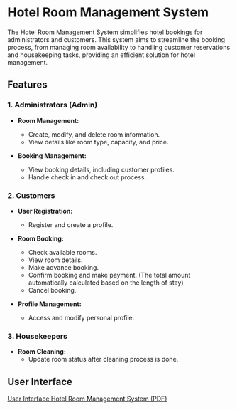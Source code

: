 # Hotel Room Management System

The Hotel Room Management System simplifies hotel bookings for administrators and customers. This system aims to streamline the booking process, from managing room availability to handling customer reservations and housekeeping tasks, providing an efficient solution for hotel management.

## Features

### 1. Administrators (Admin)

- **Room Management:**
  - Create, modify, and delete room information.
  - View details like room type, capacity, and price.

- **Booking Management:**
  - View booking details, including customer profiles.
  - Handle check in and check out process.

### 2. Customers

- **User Registration:**
  - Register and create a profile.

- **Room Booking:**
  - Check available rooms.
  - View room details.
  - Make advance booking.
  - Confirm booking and make payment. (The total amount automatically calculated based on the length of stay)
  - Cancel booking.

- **Profile Management:**
  - Access and modify personal profile.
 
### 3. Housekeepers

- **Room Cleaning:**
  - Update room status after cleaning process is done.

## User Interface

[User Interface Hotel Room Management System (PDF)](Growcer%20-%20Project%20Description.pdf)
